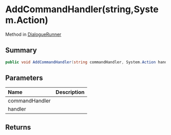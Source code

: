 # AddCommandHandler(string,System.Action)

Method in [DialogueRunner](/api/csharp/yarn.unity.dialoguerunner.md)

## Summary



```csharp
public void AddCommandHandler(string commandHandler, System.Action handler)
```

## Parameters

|Name|Description|
|:---|:---|
|commandHandler||
|handler||

## Returns



